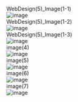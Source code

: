 WebDesign(5)_Image(1-1)<br>
![image](https://github.com/user-attachments/assets/20c5295b-9fec-4e5b-a722-d08af7f1181f)
<br>WebDesign(5)_Image(1-2)<br>
![image](https://github.com/user-attachments/assets/dbb00e76-37f6-4c77-8376-dae93d58c2f4)
<br>WebDesign(5)_Image(1-3)<br>
![image](https://github.com/user-attachments/assets/ff413a8d-f0a7-4923-8c5b-cab8a7afe0fc)
<br>image(4)<br>
![image](https://github.com/user-attachments/assets/0d7a3fb0-2b5e-411d-940c-570c8fc7c065)
<br>image(5)<br>
![image](https://github.com/user-attachments/assets/6c772efa-6baa-4f98-a291-eba39ed53e6d)
<br>image(6)<br>
![image](https://github.com/user-attachments/assets/fb8fce3e-ea56-499e-8000-a6c65c95346d)
<br>image(7)<br>
![image](https://github.com/user-attachments/assets/06ffbb26-a80d-43b1-94a7-06325e1d8bc4)
